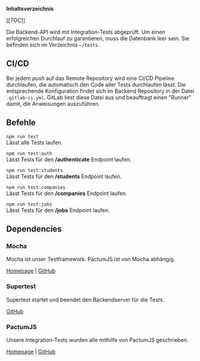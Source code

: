 **Inhaltsverzeichnis**

[[_TOC_]]

Die Backend-API wird mit Integration-Tests abgeprüft. Um einen erfolgreichen Durchlauf zu garantieren, muss die Datenbank leer sein. Sie befinden sich im Verzeichnis `~/tests`. 

## CI/CD
Bei jedem _push_ auf das Remote Repository wird eine CI/CD Pipeline durchlaufen, die automatisch den Code aller Tests durchlaufen lässt. 
Die entsprechende Konfiguration findet sich im Backend Repository in der Datei `.gitlab-ci.yml`. GitLab liest diese Datei aus und beauftragt einen "Runner" damit, die Anweisungen auszuführen.

## Befehle
`npm run test`  
Lässt alle Tests laufen.  
  
`npm run test:auth`  
Lässt Tests für den **/authenticate** Endpoint laufen.  
  
`npm run test:students`  
Lässt Tests für den **/students** Endpoint laufen.  
  
`npm run test:companies`  
Lässt Tests für den **/companies** Endpoint laufen.  
  
`npm run test:jobs`  
Lässt Tests für den **/jobs** Endpoint laufen.  
  
## Dependencies
### Mocha
Mocha ist unser Testframework. PactumJS ist von Mocha abhängig.  
  
[Homepage](https://mochajs.org/) | [GitHub](https://github.com/mochajs/mocha)  
### Supertest
Supertest startet und beendet den Backendserver für die Tests.  
  
[GitHub](https://github.com/visionmedia/supertest)  

### PactumJS
Unsere Integration-Tests wurden alle mithilfe von PactumJS geschrieben.  
  
[Homepage](https://pactumjs.github.io/) | [GitHub](https://github.com/pactumjs/pactum)  